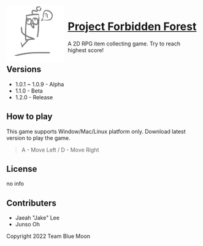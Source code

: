 <img width="150" height="150" align="left" style="float: left; margin: 0 10px 0 0;" alt="TheForbiddenForest" src="https://raw.githubusercontent.com/RuthGyeul/Forbidden-Forest-Resources/main/LmaoIcon.png"> 


# [Project Forbidden Forest](https://github.com/RuthGyeul/Forbidden-Forest-Resources)
A 2D RPG item collecting game. Try to reach highest score!

## Versions
- 1.0.1 ~ 1.0.9 - Alpha
- 1.1.0 - Beta
- 1.2.0 - Release

## How to play
This game supports Window/Mac/Linux platform only. Download latest version to play the game.
> A - Move Left / D - Move Right

## License
no info

## Contributers
- Jaeah "Jake" Lee
- Junso Oh

Copyright 2022 Team Blue Moon
